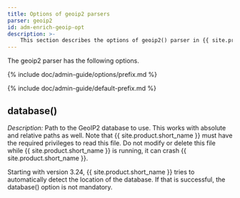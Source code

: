 ```yaml
---
title: Options of geoip2 parsers
parser: geoip2
id: adm-enrich-geoip-opt
description: >-
	This section describes the options of geoip2() parser in {{ site.product.short_name }}.
---
```


The geoip2 parser has the following options.

{% include doc/admin-guide/options/prefix.md %}

{% include doc/admin-guide/default-prefix.md %}

## database()

*Description:* Path to the GeoIP2 database to use. This works with
absolute and relative paths as well. Note that {{ site.product.short_name }} must have
the required privileges to read this file. Do not modify or delete this
file while {{ site.product.short_name }} is running, it can crash {{ site.product.short_name }}.

Starting with version 3.24, {{ site.product.short_name }} tries to automatically detect
the location of the database. If that is successful, the database()
option is not mandatory.
